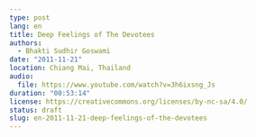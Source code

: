 ```yaml
---
type: post
lang: en
title: Deep Feelings of The Devotees
authors:
  - Bhakti Sudhir Goswami
date: "2011-11-21"
location: Chiang Mai, Thailand
audio:
  file: https://www.youtube.com/watch?v=3h6ixsng_Js
duration: "00:53:14"
license: https://creativecommons.org/licenses/by-nc-sa/4.0/
status: draft
slug: en-2011-11-21-deep-feelings-of-the-devotees
---
```

